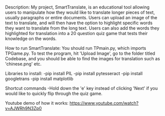 Description:
My project, SmartTranslate, is an educational tool allowing users to manipulate how they would like to translate longer pieces of text, usually paragraphs or entire documents. Users can upload an image of the text to translate, and will then have the option to highlight specific words they want to translate from the long text. Users can also add the words they highlighted for translation into a 20 question quiz game that tests their knowledge on the words.

How to run SmartTranslate:
You should run TPmain.py, which imports TPGame.py. To test the program, hit 'Upload Image', go to the folder titled Codebase, and you should be able to find the images for translation such as 'chinese.png' etc.

Libraries to install:
-pip install PIL
-pip install pytesseract
-pip install googletrans
-pip install matplotlib

Shortcut commands
-Hold down the 'e' key instead of clicking 'Next' if you would like to quickly flip through the quiz game.

Youtube demo of how it works: https://www.youtube.com/watch?v=AJWRh9N3Zp0
